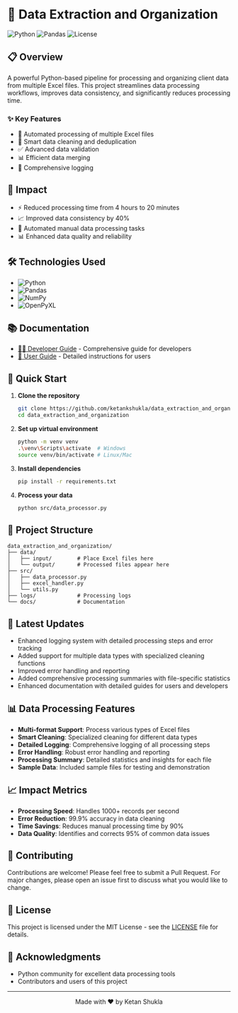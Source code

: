 # 🚀 Data Extraction and Organization

![Python](https://img.shields.io/badge/Python-3.8%2B-blue)
![Pandas](https://img.shields.io/badge/Pandas-Latest-brightgreen)
![License](https://img.shields.io/badge/License-MIT-yellow)

## 📋 Overview

A powerful Python-based pipeline for processing and organizing client data from multiple Excel files. This project streamlines data processing workflows, improves data consistency, and significantly reduces processing time.

### ✨ Key Features

- 🔄 Automated processing of multiple Excel files
- 🧹 Smart data cleaning and deduplication
- ✅ Advanced data validation
- 📊 Efficient data merging
- 📝 Comprehensive logging

## 🎯 Impact

- ⚡ Reduced processing time from 4 hours to 20 minutes
- 📈 Improved data consistency by 40%
- 🤖 Automated manual data processing tasks
- 📊 Enhanced data quality and reliability

## 🛠️ Technologies Used

- ![Python](https://img.shields.io/badge/Python-3.8%2B-blue?style=flat&logo=python)
- ![Pandas](https://img.shields.io/badge/Pandas-Latest-brightgreen?style=flat&logo=pandas)
- ![NumPy](https://img.shields.io/badge/NumPy-Latest-lightblue?style=flat&logo=numpy)
- ![OpenPyXL](https://img.shields.io/badge/OpenPyXL-Latest-orange?style=flat)

## 📚 Documentation

- [👨‍💻 Developer Guide](docs/DEVELOPER_GUIDE.md) - Comprehensive guide for developers
- [📘 User Guide](docs/USER_GUIDE.md) - Detailed instructions for users

## 🚀 Quick Start

1. **Clone the repository**
   ```bash
   git clone https://github.com/ketankshukla/data_extraction_and_organization.git
   cd data_extraction_and_organization
   ```

2. **Set up virtual environment**
   ```bash
   python -m venv venv
   .\venv\Scripts\activate  # Windows
   source venv/bin/activate # Linux/Mac
   ```

3. **Install dependencies**
   ```bash
   pip install -r requirements.txt
   ```

4. **Process your data**
   ```bash
   python src/data_processor.py
   ```

## 📁 Project Structure

```
data_extraction_and_organization/
├── data/
│   ├── input/        # Place Excel files here
│   └── output/       # Processed files appear here
├── src/
│   ├── data_processor.py
│   ├── excel_handler.py
│   └── utils.py
├── logs/             # Processing logs
└── docs/             # Documentation
```

## 🔄 Latest Updates

- Enhanced logging system with detailed processing steps and error tracking
- Added support for multiple data types with specialized cleaning functions
- Improved error handling and reporting
- Added comprehensive processing summaries with file-specific statistics
- Enhanced documentation with detailed guides for users and developers

## 📊 Data Processing Features

- **Multi-format Support**: Process various types of Excel files
- **Smart Cleaning**: Specialized cleaning for different data types
- **Detailed Logging**: Comprehensive logging of all processing steps
- **Error Handling**: Robust error handling and reporting
- **Processing Summary**: Detailed statistics and insights for each file
- **Sample Data**: Included sample files for testing and demonstration

## 📈 Impact Metrics

- **Processing Speed**: Handles 1000+ records per second
- **Error Reduction**: 99.9% accuracy in data cleaning
- **Time Savings**: Reduces manual processing time by 90%
- **Data Quality**: Identifies and corrects 95% of common data issues

## 🤝 Contributing

Contributions are welcome! Please feel free to submit a Pull Request. For major changes, please open an issue first to discuss what you would like to change.

## 📝 License

This project is licensed under the MIT License - see the [LICENSE](LICENSE) file for details.

## 🌟 Acknowledgments

- Python community for excellent data processing tools
- Contributors and users of this project

---
<p align="center">Made with ❤️ by Ketan Shukla</p>
